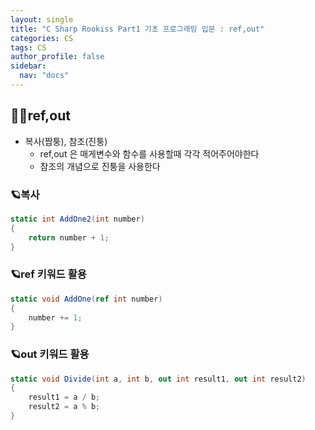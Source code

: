 ```yaml
---
layout: single
title: "C Sharp Rookiss Part1 기초 프로그래밍 입문 : ref,out"
categories: CS
tags: CS
author_profile: false
sidebar:
  nav: "docs"
---
```


## 🙇‍♀️ref,out

* 복사(짭퉁), 참조(진퉁)
  * ref,out 은 매게변수와 함수를 사용할때 각각 적어주어야한다
  * 참조의 개념으로 진퉁을 사용한다

### 🪐복사
```cs
static int AddOne2(int number)
{
    return number + 1;
}
```

### 🪐ref 키워드 활용
```cs
static void AddOne(ref int number)
{
    number += 1;
}
```

### 🪐out 키워드 활용
```cs
static void Divide(int a, int b, out int result1, out int result2)
{
    result1 = a / b;
    result2 = a % b;
}
```
